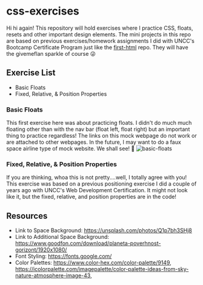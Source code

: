 # css-exercises
Hi hi again! This repository will hold exercises where I practice CSS, floats, resets and other important design elements. The mini projects in this repo are based on previous exercises/homework assignments I did with UNCC's Bootcamp Certificate Program just like the [first-html](https://github.com/givemeflan/first-html-exercises) repo. They will have the givemeflan sparkle of course :stuck_out_tongue_winking_eye:

## Exercise List 
- Basic Floats 
- Fixed, Relative, & Position Properties

### Basic Floats 
This first exercise here was about practicing floats. I didn't do much much floating other than with the nav bar (float left, float right) but an important thing to practice regardless! The links on this mock webpage do not work or are attached to other webpages. In the future, I may want to do a faux space airline type of mock website. We shall see! :rocket: 
![basic-floats](https://user-images.githubusercontent.com/66345751/89225759-c2582500-d5a8-11ea-8994-01e54b0ba65e.JPG)

### Fixed, Relative, & Position Properties
If you are thinking, whoa this is not pretty....well, I totally agree with you! This exercise was based on a previous positioning exercise I did a couple of years ago with UNCC's Web Development Certification. It might not look like it, but the fixed, relative, and position properties are in the code! 




## Resources 
- Link to Space Background: https://unsplash.com/photos/Q1p7bh3SHj8
- Link to Additional Space Background: https://www.goodfon.com/download/planeta-poverhnost-gorizont/1920x1080/
- Font Styling: https://fonts.google.com/
- Color Palettes: https://www.color-hex.com/color-palette/9149, https://icolorpalette.com/imagepalette/color-palette-ideas-from-sky-nature-atmosphere-image-43, 
